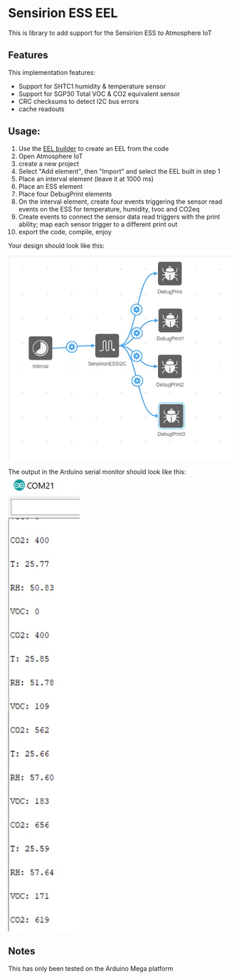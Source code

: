 # Sensirion ESS EEL

This is library to add support for the Sensirion ESS to Atmosphere IoT

## Features

This implementation features:
- Support for SHTC1 humidity & temperature sensor
- Support for SGP30 Total VOC & CO2 equivalent sensor
- CRC checksums to detect I2C bus errors
- cache readouts

## Usage:

1. Use the [EEL builder](https://github.com/atmosphereiot/eel-builder) to create an EEL from the code
1. Open Atmosphere IoT
1. create a new project
1. Select "Add element", then "Import" and select the EEL built in step 1
1. Place an interval element (leave it at 1000 ms)
1. Place an ESS element
1. Place four DebugPrint elements
1. On the interval element, create four events triggering the sensor read events on the ESS for temperature, humidity, tvoc and CO2eq
1. Create events to connect the sensor data read triggers with the print ability; map each sensor trigger to a different print out
1. export the code, compile, enjoy

Your design should look like this:
![Studio](doc/ESS_iot_studio_setup.jpg)

The output in the Arduino serial monitor should look like this:
![Serial logger](doc/ESS_iot_studio_arduino_output.jpg)

## Notes

This has only been tested on the Arduino Mega platform
